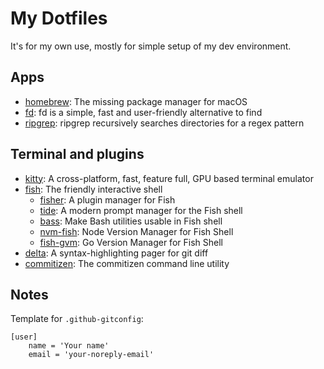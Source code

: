 # My Dotfiles

It's for my own use, mostly for simple setup of my dev environment.

## Apps
- [homebrew](https://brew.sh/): The missing package manager for macOS
- [fd](https://github.com/sharkdp/fd): fd is a simple, fast and user-friendly alternative to find
- [ripgrep](https://github.com/BurntSushi/ripgrep): ripgrep recursively searches directories for a regex pattern

## Terminal and plugins
- [kitty](https://sw.kovidgoyal.net/kitty/): A cross-platform, fast, feature full, GPU based terminal emulator
- [fish](https://fishshell.com/): The friendly interactive shell
    - [fisher](https://github.com/jorgebucaran/fisher): A plugin manager for Fish
    - [tide](https://github.com/IlanCosman/tide): A modern prompt manager for the Fish shell
    - [bass](https://github.com/edc/bass): Make Bash utilities usable in Fish shell
    - [nvm-fish](https://github.com/jorgebucaran/nvm.fish): Node Version Manager for Fish Shell
    - [fish-gvm](https://github.com/JGAntunes/fish-gvm): Go Version Manager for Fish Shell
- [delta](https://github.com/dandavison/delta): A syntax-highlighting pager for git diff
- [commitizen](https://github.com/commitizen/cz-cli): The commitizen command line utility

## Notes

Template for `.github-gitconfig`:

```properties
[user]
	name = 'Your name'
	email = 'your-noreply-email'
```